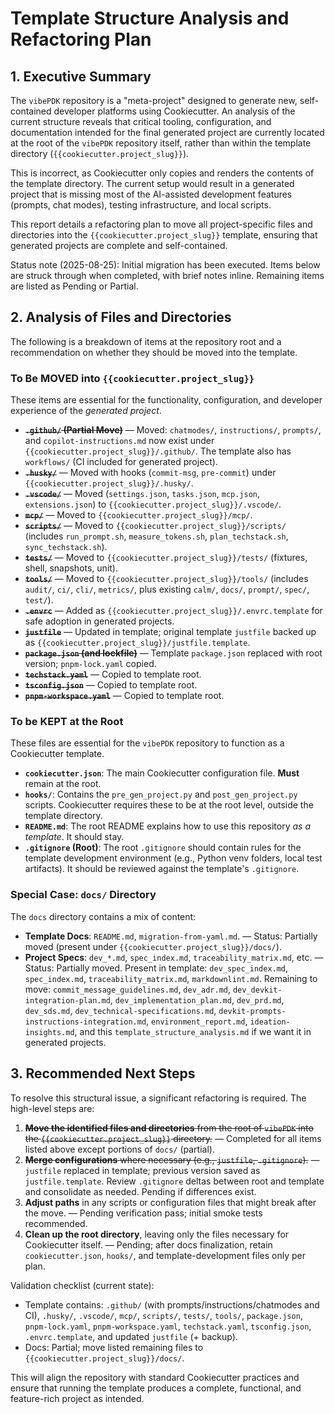 # Template Structure Analysis and Refactoring Plan

## 1. Executive Summary

The `vibePDK` repository is a "meta-project" designed to generate new, self-contained developer platforms using Cookiecutter. An analysis of the current structure reveals that critical tooling, configuration, and documentation intended for the final generated project are currently located at the root of the `vibePDK` repository itself, rather than within the template directory (`{{cookiecutter.project_slug}}`).

This is incorrect, as Cookiecutter only copies and renders the contents of the template directory. The current setup would result in a generated project that is missing most of the AI-assisted development features (prompts, chat modes), testing infrastructure, and local scripts.

This report details a refactoring plan to move all project-specific files and directories into the `{{cookiecutter.project_slug}}` template, ensuring that generated projects are complete and self-contained.

Status note (2025-08-25): Initial migration has been executed. Items below are struck through when completed, with brief notes inline. Remaining items are listed as Pending or Partial.

## 2. Analysis of Files and Directories

The following is a breakdown of items at the repository root and a recommendation on whether they should be moved into the template.

### To Be MOVED into `{{cookiecutter.project_slug}}`

These items are essential for the functionality, configuration, and developer experience of the *generated project*.

*   ~~**`.github/` (Partial Move)**~~ — Moved: `chatmodes/`, `instructions/`, `prompts/`, and `copilot-instructions.md` now exist under `{{cookiecutter.project_slug}}/.github/`. The template also has `workflows/` (CI included for generated project).
*   ~~**`.husky/`**~~ — Moved with hooks (`commit-msg`, `pre-commit`) under `{{cookiecutter.project_slug}}/.husky/`.
*   ~~**`.vscode/`**~~ — Moved (`settings.json`, `tasks.json`, `mcp.json`, `extensions.json`) to `{{cookiecutter.project_slug}}/.vscode/`.
*   ~~**`mcp/`**~~ — Moved to `{{cookiecutter.project_slug}}/mcp/`.
*   ~~**`scripts/`**~~ — Moved to `{{cookiecutter.project_slug}}/scripts/` (includes `run_prompt.sh`, `measure_tokens.sh`, `plan_techstack.sh`, `sync_techstack.sh`).
*   ~~**`tests/`**~~ — Moved to `{{cookiecutter.project_slug}}/tests/` (fixtures, shell, snapshots, unit).
*   ~~**`tools/`**~~ — Moved to `{{cookiecutter.project_slug}}/tools/` (includes `audit/`, `ci/`, `cli/`, `metrics/`, plus existing `calm/`, `docs/`, `prompt/`, `spec/`, `test/`).
*   ~~**`.envrc`**~~ — Added as `{{cookiecutter.project_slug}}/.envrc.template` for safe adoption in generated projects.
*   ~~**`justfile`**~~ — Updated in template; original template `justfile` backed up as `{{cookiecutter.project_slug}}/justfile.template`.
*   ~~**`package.json` (and lockfile)**~~ — Template `package.json` replaced with root version; `pnpm-lock.yaml` copied.
*   ~~**`techstack.yaml`**~~ — Copied to template root.
*   ~~**`tsconfig.json`**~~ — Copied to template root.
*   ~~**`pnpm-workspace.yaml`**~~ — Copied to template root.

### To be KEPT at the Root

These files are essential for the `vibePDK` repository to function as a Cookiecutter template.

*   **`cookiecutter.json`**: The main Cookiecutter configuration file. **Must** remain at the root.
*   **`hooks/`**: Contains the `pre_gen_project.py` and `post_gen_project.py` scripts. Cookiecutter requires these to be at the root level, outside the template directory.
*   **`README.md`**: The root README explains how to use this repository *as a template*. It should stay.
*   **`.gitignore` (Root)**: The root `.gitignore` should contain rules for the template development environment (e.g., Python venv folders, local test artifacts). It should be reviewed against the template's `.gitignore`.

### Special Case: `docs/` Directory

The `docs` directory contains a mix of content:
*   **Template Docs**: `README.md`, `migration-from-yaml.md`. — Status: Partially moved (present under `{{cookiecutter.project_slug}}/docs/`).
*   **Project Specs**: `dev_*.md`, `spec_index.md`, `traceability_matrix.md`, etc. — Status: Partially moved. Present in template: `dev_spec_index.md`, `spec_index.md`, `traceability_matrix.md`, `markdownlint.md`. Remaining to move: `commit_message_guidelines.md`, `dev_adr.md`, `dev_devkit-integration-plan.md`, `dev_implementation_plan.md`, `dev_prd.md`, `dev_sds.md`, `dev_technical-specifications.md`, `devkit-prompts-instructions-integration.md`, `environment_report.md`, `ideation-insights.md`, and this `template_structure_analysis.md` if we want it in generated projects.

## 3. Recommended Next Steps

To resolve this structural issue, a significant refactoring is required. The high-level steps are:

1.  ~~**Move the identified files and directories** from the root of `vibePDK` into the `{{cookiecutter.project_slug}}` directory.~~ — Completed for all items listed above except portions of `docs/` (partial).
2.  ~~**Merge configurations** where necessary (e.g., `justfile`, `.gitignore`).~~ — `justfile` replaced in template; previous version saved as `justfile.template`. Review `.gitignore` deltas between root and template and consolidate as needed. Pending if differences exist.
3.  **Adjust paths** in any scripts or configuration files that might break after the move. — Pending verification pass; initial smoke tests recommended.
4.  **Clean up the root directory**, leaving only the files necessary for Cookiecutter itself. — Pending; after docs finalization, retain `cookiecutter.json`, `hooks/`, and template-development files only per plan.

Validation checklist (current state):
- Template contains: `.github/` (with prompts/instructions/chatmodes and CI), `.husky/`, `.vscode/`, `mcp/`, `scripts/`, `tests/`, `tools/`, `package.json`, `pnpm-lock.yaml`, `pnpm-workspace.yaml`, `techstack.yaml`, `tsconfig.json`, `.envrc.template`, and updated `justfile` (+ backup).
- Docs: Partial; move listed remaining files to `{{cookiecutter.project_slug}}/docs/`.

This will align the repository with standard Cookiecutter practices and ensure that running the template produces a complete, functional, and feature-rich project as intended.
